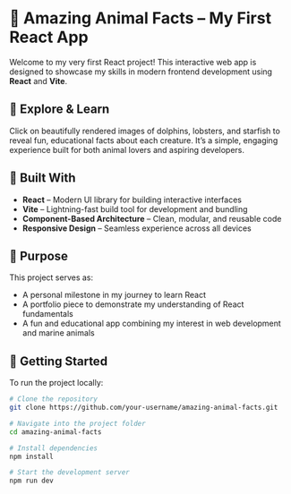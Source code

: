# 🌟 Amazing Animal Facts – My First React App

Welcome to my very first React project! This interactive web app is designed to showcase my skills in modern frontend development using **React** and **Vite**.

## 🐬 Explore & Learn

Click on beautifully rendered images of dolphins, lobsters, and starfish to reveal fun, educational facts about each creature. It’s a simple, engaging experience built for both animal lovers and aspiring developers.

## 🔧 Built With

- **React** – Modern UI library for building interactive interfaces  
- **Vite** – Lightning-fast build tool for development and bundling  
- **Component-Based Architecture** – Clean, modular, and reusable code  
- **Responsive Design** – Seamless experience across all devices  

## 🎯 Purpose

This project serves as:
- A personal milestone in my journey to learn React  
- A portfolio piece to demonstrate my understanding of React fundamentals  
- A fun and educational app combining my interest in web development and marine animals

## 🚀 Getting Started

To run the project locally:

```bash
# Clone the repository
git clone https://github.com/your-username/amazing-animal-facts.git

# Navigate into the project folder
cd amazing-animal-facts

# Install dependencies
npm install

# Start the development server
npm run dev
